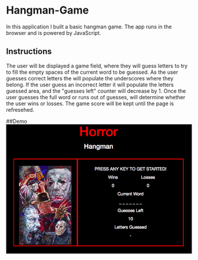 # Hangman-Game
In this application I built a basic hangman game. The app runs in the browser and is powered by JavaScript.

## Instructions
The user will be displayed a game field, where they will guess letters to try to fill the empty spaces of the current word to be guessed. As the user guesses correct letters the will populate the underscores where they belong. If the user guess an incorrect letter it will populate the letters guessed area, and the "guesses left" counter will decrease by 1. Once the user guesses the full word or runs out of guesses, will determine whether the user wins or losses. The game score will be kept until the page is refresehed.

##Demo
![GIF DEMO](/assets/images/hangman.gif)